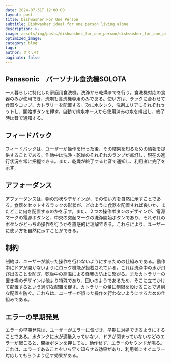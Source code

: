```yaml
---
date: 2024-07-31T 12:00:00
layout: post
title: Dishwasher For One Person
subtitle: Dishwasher ideal for one person living alone
description: >-
image: assets/img/posts/dishwasher_for_one_person/dishwasher_for_one_person.jpg
optimized_image: 
category: blog
tags: 
author: きくいけ
paginate: false
---
```


## Panasonic　パーソナル食洗機SOLOTA

一人暮らしに特化した家庭用食洗機。洗浄から乾燥までを行う。食洗機対応の食器のみが使用でき、洗剤も食洗機専用のみである。使い方は、ラックに合わせて食器やコップ、カトラリーを配置する。次に水タンク、洗剤エリアにそれぞれセットし、開始ボタンを押す。自動で排水ホースから使用済みの水を排出し、終了時は音で通知する。

## フィードバック

フィードバックは、ユーザーが操作を行った後、その結果を知るための情報を提供することである。作動中は洗浄・乾燥のそれぞれのランプが点灯し、現在の進行状況を常に把握できる。また、乾燥が終了すると音で通知し、利用者に完了を示す。

## アフォーダンス

アフォーダンスは、物の形状やデザインが、その使い方を自然に示すことである。食器をセットするラックの形状が、どのように食器を配置すれば良いか、またどこに何を配置するのかを示す。また、２つの操作ボタンのデザインが、電源マークの電源ボタンと、中央の突起マークの洗浄開始ボタンであり、それぞれのボタンがどっちの操作を行うかを直感的に理解できる。これらにより、ユーザーに使い方を自然に示すことができる。

## 制約

制約は、ユーザーが誤った操作を行わないようにするための仕組みである。動作中にドアが開かないようにロック機能が搭載されている。これは洗浄中の水が飛び出ることを防ぎ、乾燥中の高温による怪我の防止に繋がる。またカトラリーの置き場のデザインは他より特殊であり、囲いのようであるため、そこに立てかけて配置するという適切な配置を促す。カトラリーの量に制限を設けることで過剰な配置を防ぐ。これらは、ユーザーが誤った操作を行わないようにするための仕組みである。

## エラーの早期発見

エラーの早期発見は、ユーザーがエラーに気づき、早期に対処できるようにすることである。水タンクに水が適量入っていない、ドアが閉まっていないなどのエラーが起こると、開始ボタンを押しても、動作せず、エラーのサウンドが鳴る。これは、エラーであることをいち早く知らせる効果があり、利用者にすぐエラー対応してもらうよう促す効果がある。